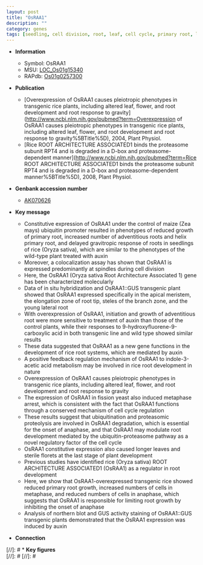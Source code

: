 ```yaml
---
layout: post
title: "OsRAA1"
description: ""
category: genes
tags: [seedling, cell division, root, leaf, cell cycle, primary root, lateral root, adventitious root, sterile, root architecture, root development, growth, architecture, flower, auxin, meristem]
---
```


* **Information**  
    + Symbol: OsRAA1  
    + MSU: [LOC_Os01g15340](http://rice.plantbiology.msu.edu/cgi-bin/ORF_infopage.cgi?orf=LOC_Os01g15340)  
    + RAPdb: [Os01g0257300](http://rapdb.dna.affrc.go.jp/viewer/gbrowse_details/irgsp1?name=Os01g0257300)  

* **Publication**  
    + [Overexpression of OsRAA1 causes pleiotropic phenotypes in transgenic rice plants, including altered leaf, flower, and root development and root response to gravity](http://www.ncbi.nlm.nih.gov/pubmed?term=Overexpression of OsRAA1 causes pleiotropic phenotypes in transgenic rice plants, including altered leaf, flower, and root development and root response to gravity%5BTitle%5D), 2004, Plant Physiol.
    + [Rice ROOT ARCHITECTURE ASSOCIATED1 binds the proteasome subunit RPT4 and is degraded in a D-box and proteasome-dependent manner](http://www.ncbi.nlm.nih.gov/pubmed?term=Rice ROOT ARCHITECTURE ASSOCIATED1 binds the proteasome subunit RPT4 and is degraded in a D-box and proteasome-dependent manner%5BTitle%5D), 2008, Plant Physiol.

* **Genbank accession number**  
    + [AK070626](http://www.ncbi.nlm.nih.gov/nuccore/AK070626)

* **Key message**  
    + Constitutive expression of OsRAA1 under the control of maize (Zea mays) ubiquitin promoter resulted in phenotypes of reduced growth of primary root, increased number of adventitious roots and helix primary root, and delayed gravitropic response of roots in seedlings of rice (Oryza sativa), which are similar to the phenotypes of the wild-type plant treated with auxin
    + Moreover, a colocalization assay has shown that OsRAA1 is expressed predominantly at spindles during cell division
    + Here, the OsRAA1 (Oryza sativa Root Architecture Associated 1) gene has been characterized molecularly
    + Data of in situ hybridization and OsRAA1::GUS transgenic plant showed that OsRAA1 expressed specifically in the apical meristem, the elongation zone of root tip, steles of the branch zone, and the young lateral root
    + With overexpression of OsRAA1, initiation and growth of adventitious root were more sensitive to treatment of auxin than those of the control plants, while their responses to 9-hydroxyfluorene-9-carboxylic acid in both transgenic line and wild type showed similar results
    + These data suggested that OsRAA1 as a new gene functions in the development of rice root systems, which are mediated by auxin
    + A positive feedback regulation mechanism of OsRAA1 to indole-3-acetic acid metabolism may be involved in rice root development in nature
    + Overexpression of OsRAA1 causes pleiotropic phenotypes in transgenic rice plants, including altered leaf, flower, and root development and root response to gravity
    + The expression of OsRAA1 in fission yeast also induced metaphase arrest, which is consistent with the fact that OsRAA1 functions through a conserved mechanism of cell cycle regulation
    + These results suggest that ubiquitination and proteasomic proteolysis are involved in OsRAA1 degradation, which is essential for the onset of anaphase, and that OsRAA1 may modulate root development mediated by the ubiquitin-proteasome pathway as a novel regulatory factor of the cell cycle
    + OsRAA1 constitutive expression also caused longer leaves and sterile florets at the last stage of plant development
    + Previous studies have identified rice (Oryza sativa) ROOT ARCHITECTURE ASSOCIATED1 (OsRAA1) as a regulator in root development
    + Here, we show that OsRAA1-overexpressed transgenic rice showed reduced primary root growth, increased numbers of cells in metaphase, and reduced numbers of cells in anaphase, which suggests that OsRAA1 is responsible for limiting root growth by inhibiting the onset of anaphase
    + Analysis of northern blot and GUS activity staining of OsRAA1::GUS transgenic plants demonstrated that the OsRAA1 expression was induced by auxin

* **Connection**  

[//]: # * **Key figures**  
[//]: # 
[//]: # 

